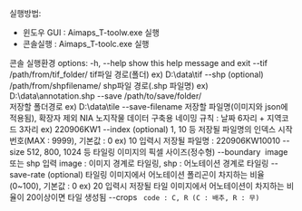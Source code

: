 실행방법:
  - 윈도우 GUI : Aimaps_T-toolw.exe 실행
  - 콘솔실행 : Aimaps_T-toolc.exe 실행

콘솔 실행환경 options:
  -h, --help					show this help message and exit
  --tif <path>				/path/from/tif_folder/
                        			tif파일 경로(폴더)
						ex) D:\data\tif
  --shp <path> (optional)			/path/from/shpfilename/	
    						shp파일 경로(.shp 파일명)
						ex) D:\data\annotation.shp
  --save <path>				/path/to/save/folder/	
						저장할 폴더경로
						ex) D:\data\tile
  --save-filename <filename>		저장할 파일명(이미지와 json에 적용됨), 확장자 제외
						NIA 노지작물 데이터 구축용 네이밍 규칙 : 날짜 6자리 + 지역코드 3자리
						ex) 220906KW1
  --index <number> (optional)		1, 10 등 저장될 파일명의 인덱스 시작번호(MAX : 9999), 기본값 : 0
						ex) 10 입력시 저장될 파일명 : 220906KW10010
  --size <pixel size>			512, 800, 1024 등 타일링 이미지의 픽셀 사이즈(정수형)
  --boundary <image or shp>		image 또는 shp 입력
		                        	image : 이미지 경계로 타일링, shp : 어노테이션 경계로 타일링
  --save-rate <number> (optional)	타일링 이미지에서 어노테이션 폴리곤이 차지하는 비율(0~100), 기본값 : 0
						ex) 20 입력시 저장될 타일 이미지에서 어노테이션이 차지하는 비율이 20이상이면 타일 생성됨
  --crops <code>				code : C, R (C : 배추, R : 무)